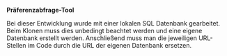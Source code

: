**Präferenzabfrage-Tool**
<br>

Bei dieser Entwicklung wurde mit einer lokalen SQL Datenbank gearbeitet. Beim Klonen muss dies unbedingt beachtet werden und eine eigene Datenbank erstellt werden. Anschließend muss man die jeweiligen URL-Stellen im Code durch die URL der eigenen Datenbank ersetzen.
